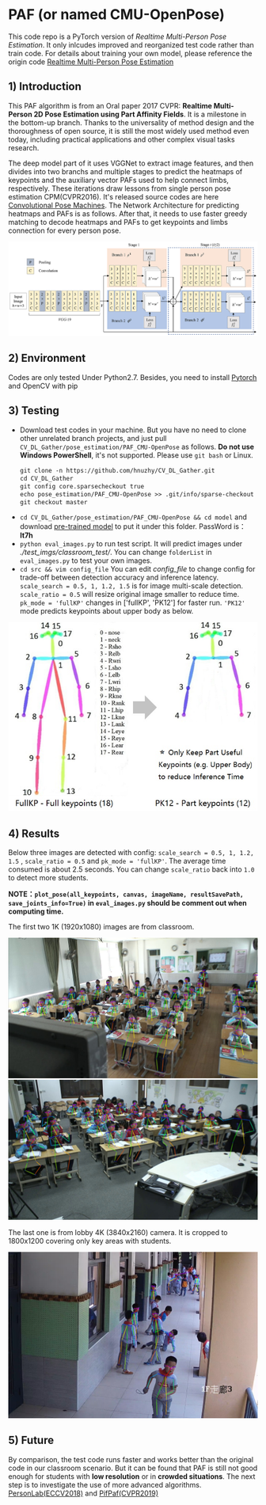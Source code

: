 # PAF (or named CMU-OpenPose)
This code repo is a PyTorch version of *Realtime Multi-Person Pose Estimation*. It only inlcudes improved and reorganized test code rather than train code. For details about training your own model, please reference the origin code [Realtime Multi-Person Pose Estimation](https://github.com/ZheC/Realtime_Multi-Person_Pose_Estimation)

## 1) Introduction
This PAF algorithm is from an Oral paper 2017 CVPR: **Realtime Multi-Person 2D Pose Estimation using Part Affinity Fields**. It is a milestone in the bottom-up branch. Thanks to the universality of method design and the thoroughness of open source, it is still the most widely used method even today, including practical applications and other complex visual tasks research. 

The deep model part of it uses VGGNet to extract image features, and then divides into two branchs and multiple stages to predict the heatmaps of keypoints and the auxiliary vector PAFs used to help connect limbs, respectively. These iterations draw lessons from single person pose estimation CPM(CVPR2016). It's released source codes are here [Convolutional Pose Machines](https://github.com/shihenw/convolutional-pose-machines-release). The Network Architecture for predicting heatmaps and PAFs is as follows. After that, it needs to use faster greedy matching to decode heatmaps and PAFs to get keypoints and limbs connection for every person pose.

![img1](./readme/PAF_NetworkArchitecture.jpg)

## 2) Environment
Codes are only tested Under Python2.7. Besides, you need to install [Pytorch](http://pytorch.org/) and OpenCV with pip

## 3) Testing
- Download test codes in your machine. But you have no need to clone other unrelated branch projects, and just pull `CV_DL_Gather/pose_estimation/PAF_CMU-OpenPose` as follows. **Do not use Windows PowerShell**, it's not supported. Please use `git bash` or Linux.
  ```
  git clone -n https://github.com/hnuzhy/CV_DL_Gather.git
  cd CV_DL_Gather
  git config core.sparsecheckout true
  echo pose_estimation/PAF_CMU-OpenPose >> .git/info/sparse-checkout
  git checkout master
  ```
- `cd CV_DL_Gather/pose_estimation/PAF_CMU-OpenPose && cd model` and download [pre-trained model](https://pan.baidu.com/s/1kLM_7LGJ19gKJ4a9VIMMAQ) to put it under this folder. PassWord is：**lt7h**
- `python eval_images.py` to run test script. It will predict images under *./test_imgs/classroom_test/*. You can change `folderList` in `eval_images.py` to test your own images.
- `cd src && vim config_file` You can edit *config_file* to change config for trade-off between detection accuracy and inference latency. `scale_search = 0.5, 1, 1.2, 1.5` is for image multi-scale detection. `scale_ratio = 0.5` will resize original image smaller to reduce time. `pk_mode = 'fullKP'` changes in ['fullKP', 'PK12'] for faster run. `'PK12'` mode predicts keypoints about upper body as below. 

![keypoints](./readme/COCO_keypoints_PK12.jpg)

## 4) Results

Below three images are detected with config: `scale_search = 0.5, 1, 1.2, 1.5` , `scale_ratio = 0.5` and `pk_mode = 'fullKP'`. The average time consumed is about 2.5 seconds. You can change `scale_ratio` back into `1.0` to detect more students.

**NOTE：`plot_pose(all_keypoints, canvas, imageName, resultSavePath, save_joints_info=True)` in `eval_images.py` should be comment out when computing time.**  

The first two 1K (1920x1080) images are from classroom.

![img2](./test_imgs/classroom_test_result/01_0207_Student_pose.jpg)
![img3](./test_imgs/classroom_test_result/07_0100_pose.jpg)

The last one is from lobby 4K (3840x2160) camera. It is cropped to 1800x1200 covering only key areas with students.

![img4](./test_imgs/classroom_test_result/022_ch40_2655_pose.jpg)

## 5) Future
By comparison, the test code runs faster and works better than the original code in our classroom scenario. But it can be found that PAF is still not good enough for students with **low resolution** or in **crowded situations**. The next step is to investigate the use of more advanced algorithms. [PersonLab(ECCV2018)](../PersonLab/) and [PifPaf(CVPR2019)](../PifPaf/)
